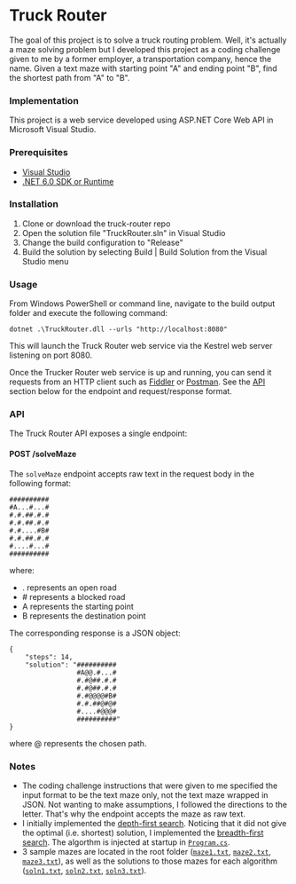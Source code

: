 # Truck Router

The goal of this project is to solve a truck routing problem. Well, it's actually a maze solving problem but I developed this project as a coding challenge given to me by a former employer, a transportation company, hence the name. Given a text maze with starting point "A" and ending point "B", find the shortest path from "A" to "B".

### Implementation

This project is a web service developed using ASP.NET Core Web API in Microsoft Visual Studio.

### Prerequisites

- [Visual Studio](https://www.visualstudio.com/downloads/)
- [.NET 6.0 SDK or Runtime](https://www.microsoft.com/net/download/core)

### Installation

1. Clone or download the truck-router repo
1. Open the solution file "TruckRouter.sln" in Visual Studio
1. Change the build configuration to "Release"
1. Build the solution by selecting Build | Build Solution from the Visual Studio menu

### Usage

From Windows PowerShell or command line, navigate to the build output folder and execute the following command:

```
dotnet .\TruckRouter.dll --urls "http://localhost:8080"
```

This will launch the Truck Router web service via the Kestrel web server listening on port 8080.

Once the Trucker Router web service is up and running, you can send it requests from an HTTP client such as [Fiddler](http://www.telerik.com/fiddler) or [Postman](https://www.getpostman.com/). See the [API](#api) section below for the endpoint and request/response format. 

### API

The Truck Router API exposes a single endpoint:

#### POST /solveMaze

The `solveMaze` endpoint accepts raw text in the request body in the following format:

```
##########
#A...#...#
#.#.##.#.#
#.#.##.#.#
#.#....#B#
#.#.##.#.#
#....#...#
##########
```

where:

- . represents an open road
- \# represents a blocked road
- A represents the starting point
- B represents the destination point

The corresponding response is a JSON object:

```
{
    "steps": 14,
    "solution": "##########
                 #A@@.#...#
                 #.#@##.#.#
                 #.#@##.#.#
                 #.#@@@@#B#
                 #.#.##@#@#
                 #....#@@@#
                 ##########"
}
```

where @ represents the chosen path.

### Notes

- The coding challenge instructions that were given to me specified the input format to be the text maze only, not the text maze wrapped in JSON. Not wanting to make assumptions, I followed the directions to the letter. That's why the endpoint accepts the maze as raw text.
- I initially implemented the [depth-first search](https://en.wikipedia.org/wiki/Depth-first_search). Noticing that it did not give the optimal (i.e. shortest) solution, I implemented the [breadth-first search](https://en.wikipedia.org/wiki/Breadth-first_search). The algorthm is injected at startup in [`Program.cs`](TruckRouter/Program.cs).
- 3 sample mazes are located in the root folder ([`maze1.txt`](maze1.txt), [`maze2.txt`](maze2.txt), [`maze3.txt`](maze3.txt)), as well as the solutions to those mazes for each algorithm ([`soln1.txt`](soln1.txt), [`soln2.txt`](soln2.txt), [`soln3.txt`](soln3.txt)).

